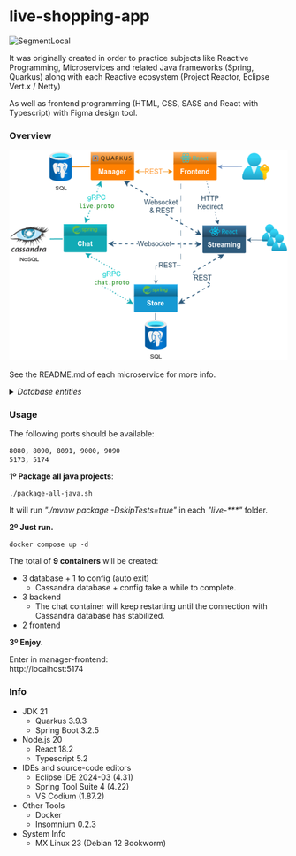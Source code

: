 # live-shopping-app

![SegmentLocal](readme_files/overview.gif "some bad quality gif")

It was originally created in order to practice subjects like Reactive Programming, Microservices and related Java frameworks (Spring, Quarkus) along with each Reactive ecosystem (Project Reactor, Eclipse Vert.x / Netty)

As well as frontend programming (HTML, CSS, SASS and React with Typescript) with Figma design tool.

### Overview
![SegmentLocal](readme_files/overview-live-shopping.png "draw.io diagram")

See the README.md of each microservice for more info.

<details>
<summary><i>Database entities</i></summary>

![SegmentLocal](readme_files/overview-relations-live-shopping.png "draw.io diagram")

</details>

### Usage
The following ports should be available:
```
8080, 8090, 8091, 9000, 9090
5173, 5174
```
**1º Package all java projects**:
```shell script
./package-all-java.sh
```
It will run _"./mvnw package -DskipTests=true"_ in each _"live-***"_ folder.

**2º Just run.**
```shell script
docker compose up -d
```
The total of **9 containers** will be created:
- 3 database + 1 to config (auto exit)
  - Cassandra database + config take a while to complete.
- 3 backend
  - The chat container will keep restarting until the connection with Cassandra database has stabilized.
- 2 frontend

**3º Enjoy.**

Enter in manager-frontend: <br>
http://localhost:5174

</details>

### Info
- JDK 21
  - Quarkus 3.9.3
  - Spring Boot 3.2.5
- Node.js 20
  - React 18.2
  - Typescript 5.2
- IDEs and source-code editors
  - Eclipse IDE 2024-03 (4.31)
  - Spring Tool Suite 4 (4.22)
  - VS Codium (1.87.2)
- Other Tools
  - Docker
  - Insomnium 0.2.3
- System Info
  - MX Linux 23 (Debian 12 Bookworm)
